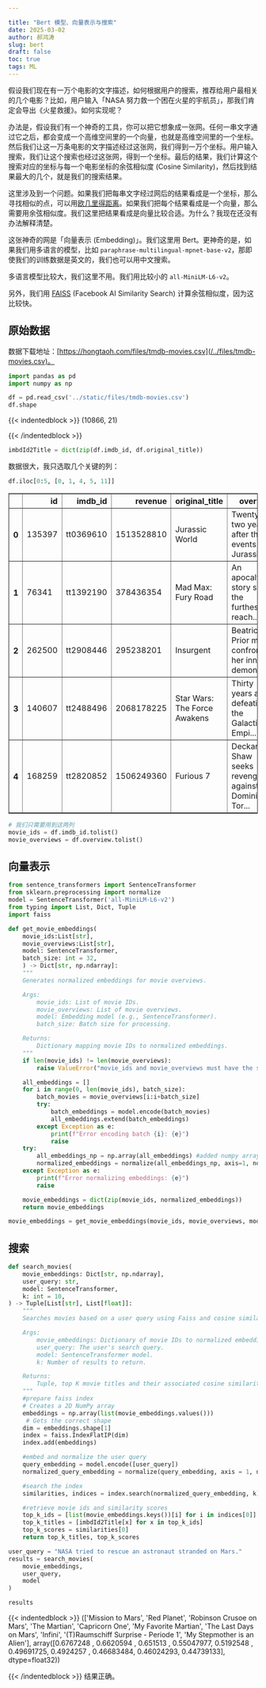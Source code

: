 ```yaml
---

title: "Bert 模型、向量表示与搜索"
date: 2025-03-02
author: 郝鸿涛
slug: bert
draft: false
toc: true
tags: ML
---
```


假设我们现在有一万个电影的文字描述，如何根据用户的搜索，推荐给用户最相关的几个电影？比如，用户输入「NASA 努力救一个困在火星的宇航员」，那我们肯定会导出《火星救援》。如何实现呢？

办法是，假设我们有一个神奇的工具，你可以把它想象成一张网。任何一串文字通过它之后，都会变成一个高维空间里的一个向量，也就是高维空间里的一个坐标。然后我们让这一万条电影的文字描述经过这张网，我们得到一万个坐标。用户输入搜索，我们让这个搜索也经过这张网，得到一个坐标。最后的结果，我们计算这个搜索对应的坐标与每一个电影坐标的余弦相似度 (Cosine Similarity)，然后找到结果最大的几个，就是我们的搜索结果。

这里涉及到一个问题。如果我们把每串文字经过网后的结果看成是一个坐标，那么寻找相似的点，可以用[欧几里得距离](https://zh.wikipedia.org/zh-hans/%E6%AC%A7%E5%87%A0%E9%87%8C%E5%BE%97%E8%B7%9D%E7%A6%BB)。如果我们把每个结果看成是一个向量，那么需要用余弦相似度。我们这里把结果看成是向量比较合适。为什么？我现在还没有办法解释清楚。

这张神奇的网是「向量表示 (Embedding)」。我们这里用 Bert。更神奇的是，如果我们用多语言的模型，比如 `paraphrase-multilingual-mpnet-base-v2`，那即使我们的训练数据是英文的，我们也可以用中文搜索。

多语言模型比较大，我们这里不用。我们用比较小的 `all-MiniLM-L6-v2`。

另外，我们用 [FAISS](https://pypi.org/project/faiss-cpu/) (Facebook AI Similarity Search) 计算余弦相似度，因为这比较快。

## 原始数据

数据下载地址：[https://hongtaoh.com/files/tmdb-movies.csv](/../files/tmdb-movies.csv)。


```python
import pandas as pd 
import numpy as np 
```


```python
df = pd.read_csv('../static/files/tmdb-movies.csv')
df.shape
```




{{< indentedblock >}}
    (10866, 21)




{{< /indentedblock >}}
```python
imbdId2Title = dict(zip(df.imdb_id, df.original_title))
```

数据很大，我只选取几个关键的列：


```python
df.iloc[0:5, [0, 1, 4, 5, 11]]
```




<div>
<style scoped>
    .dataframe tbody tr th:only-of-type {
        vertical-align: middle;
    }

    .dataframe tbody tr th {
        vertical-align: top;
    }

    .dataframe thead th {
        text-align: right;
    }
</style>
<table border="1" class="dataframe">
  <thead>
    <tr style="text-align: right;">
      <th></th>
      <th>id</th>
      <th>imdb_id</th>
      <th>revenue</th>
      <th>original_title</th>
      <th>overview</th>
    </tr>
  </thead>
  <tbody>
    <tr>
      <th>0</th>
      <td>135397</td>
      <td>tt0369610</td>
      <td>1513528810</td>
      <td>Jurassic World</td>
      <td>Twenty-two years after the events of Jurassic ...</td>
    </tr>
    <tr>
      <th>1</th>
      <td>76341</td>
      <td>tt1392190</td>
      <td>378436354</td>
      <td>Mad Max: Fury Road</td>
      <td>An apocalyptic story set in the furthest reach...</td>
    </tr>
    <tr>
      <th>2</th>
      <td>262500</td>
      <td>tt2908446</td>
      <td>295238201</td>
      <td>Insurgent</td>
      <td>Beatrice Prior must confront her inner demons ...</td>
    </tr>
    <tr>
      <th>3</th>
      <td>140607</td>
      <td>tt2488496</td>
      <td>2068178225</td>
      <td>Star Wars: The Force Awakens</td>
      <td>Thirty years after defeating the Galactic Empi...</td>
    </tr>
    <tr>
      <th>4</th>
      <td>168259</td>
      <td>tt2820852</td>
      <td>1506249360</td>
      <td>Furious 7</td>
      <td>Deckard Shaw seeks revenge against Dominic Tor...</td>
    </tr>
  </tbody>
</table>
</div>




```python
# 我们只需要用到这两列
movie_ids = df.imdb_id.tolist()
movie_overviews = df.overview.tolist()
```

## 向量表示


```python
from sentence_transformers import SentenceTransformer
from sklearn.preprocessing import normalize
model = SentenceTransformer('all-MiniLM-L6-v2')
from typing import List, Dict, Tuple
import faiss 
```


```python
def get_movie_embeddings(
    movie_ids:List[str], 
    movie_overviews:List[str], 
    model: SentenceTransformer,
    batch_size: int = 32, 
    ) -> Dict[str, np.ndarray]:
    """
    Generates normalized embeddings for movie overviews.

    Args:
        movie_ids: List of movie IDs.
        movie_overviews: List of movie overviews.
        model: Embedding model (e.g., SentenceTransformer).
        batch_size: Batch size for processing.

    Returns:
        Dictionary mapping movie IDs to normalized embeddings.
    """
    if len(movie_ids) != len(movie_overviews):
        raise ValueError("movie_ids and movie_overviews must have the same length.")

    all_embeddings = []
    for i in range(0, len(movie_ids), batch_size):
        batch_movies = movie_overviews[i:i+batch_size]
        try:
            batch_embeddings = model.encode(batch_movies)
            all_embeddings.extend(batch_embeddings)
        except Exception as e:
            print(f"Error encoding batch {i}: {e}")
            raise
    try:
        all_embeddings_np = np.array(all_embeddings) #added numpy array conversion.
        normalized_embeddings = normalize(all_embeddings_np, axis=1, norm='l2')
    except Exception as e:
        print(f"Error normalizing embeddings: {e}")
        raise

    movie_embeddings = dict(zip(movie_ids, normalized_embeddings))
    return movie_embeddings
```


```python
movie_embeddings = get_movie_embeddings(movie_ids, movie_overviews, model)
```

## 搜索


```python
def search_movies(
    movie_embeddings: Dict[str, np.ndarray],
    user_query: str,
    model: SentenceTransformer,
    k: int = 10,
) -> Tuple[List[str], List[float]]:
    """
    Searches movies based on a user query using Faiss and cosine similarity.

    Args:
        movie_embeddings: Dictionary of movie IDs to normalized embeddings.
        user_query: The user's search query.
        model: SentenceTransformer model.
        k: Number of results to return.

    Returns:
        Tuple, top K movie titles and their associated cosine similarity scores
    """
    #prepare faiss index
    # Creates a 2D NumPy array
    embeddings = np.array(list(movie_embeddings.values())) 
     # Gets the correct shape
    dim = embeddings.shape[1]                            
    index = faiss.IndexFlatIP(dim)
    index.add(embeddings)

    #embed and normalize the user query
    query_embedding = model.encode([user_query])
    normalized_query_embedding = normalize(query_embedding, axis = 1, norm = 'l2')

    #search the index
    similarities, indices = index.search(normalized_query_embedding, k)

    #retrieve movie ids and similarity scores
    top_k_ids = [list(movie_embeddings.keys())[i] for i in indices[0]]
    top_k_titles = [imbdId2Title[x] for x in top_k_ids]
    top_k_scores = similarities[0]
    return top_k_titles, top_k_scores
```


```python
user_query = "NASA tried to rescue an astronaut stranded on Mars."
results = search_movies(
    movie_embeddings,
    user_query,
    model
)
```


```python
results 
```




{{< indentedblock >}}
    (['Mission to Mars',
      'Red Planet',
      'Robinson Crusoe on Mars',
      'The Martian',
      'Capricorn One',
      'My Favorite Martian',
      'The Last Days on Mars',
      'Infini',
      '(T)Raumschiff Surprise - Periode 1',
      'My Stepmother is an Alien'],
     array([0.6767248 , 0.6620594 , 0.651513  , 0.55047977, 0.5192548 ,
            0.49691725, 0.4924257 , 0.46683484, 0.46024293, 0.44739133],
           dtype=float32))



{{< /indentedblock >}}
结果正确。
